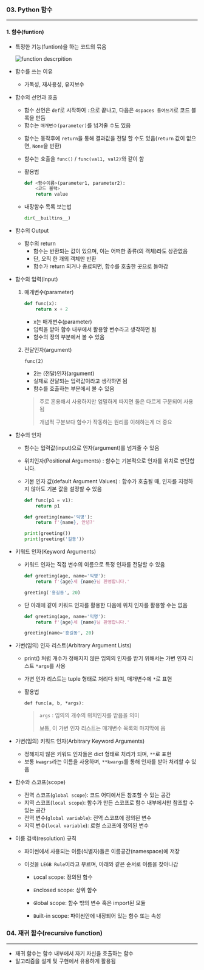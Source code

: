 ### 03. Python 함수

***

#### 1. 함수(funtion)

* 특정한 기능(funtion)을 하는 코드의 묶음

  ![function descrpition](https://user-images.githubusercontent.com/18046097/61181742-2984fd80-a665-11e9-9d5c-c90e8c64953e.png)

* 함수를 쓰는 이유

  * 가독성, 재사용성, 유지보수

* 함수의 선언과 호출

  * 함수 선언은 `def`로 시작하여 `:`으로 끝나고, 다음은 `4spaces 들여쓰기`로 코드 블록을 만듬
  * 함수는 `매개변수(parameter)`를 넘겨줄 수도 있음

  - 함수는 동작후에 `return`을 통해 결과값을 전달 할 수도 있음(`return` 값이 없으면, `None`을 반환)

  - 함수는 호출을 `func()` / `func(val1, val2)`와 같이 함

  - 활용법

    ```python
    def <함수이름>(parameter1, parameter2):
        <코드 블럭>
        return value
    ```

  - 내장함수 목록 보는법

    ```python
    dir(__builtins__)
    ```

* 함수의 Output

  * 함수의 return
    * 함수는 반환되는 값이 있으며, 이는 어떠한 종류(의 객체)라도 상관없음
    * 단, 오직 한 개의 객체만 반환
    * 함수가 return 되거나 종료되면, 함수를 호출한 곳으로 돌아감

* 함수의 입력(Input)

  1. 매개변수(parameter)

     ```python
     def func(x):
         return x + 2
     ```

     - x는 매개변수(parameter)
     - 입력을 받아 함수 내부에서 활용할 변수라고 생각하면 됨
     - 함수의 정의 부분에서 볼 수 있음

  2. 전달인자(argument)

     `func(2)`

     - 2는 (전달)인자(argument)
     - 실제로 전달되는 입력값이라고 생각하면 됨
     - 함수를 호출하는 부분에서 볼  수 있음

     > 주로 혼용해서 사용하지만 엄밀하게 따지면 둘은 다르게 구분되어 사용됨
     >
     > 개념적 구분보다 함수가 작동하는 원리를 이해하는게 더 중요

* 함수의 인자

  * 함수는 입력값(input)으로 인자(argument)를 넘겨줄 수 있음

  * 위치인자(Positional Arguments) : 함수는 기본적으로 인자를 위치로 판단합니다.

  * 기본 인자 값(default Argument Values) : 함수가 호출될 때, 인자를 지정하지 않아도 기본 값을 설정할 수 있음

    ```python
    def func(p1 = v1):
        return p1
    
    def greeting(name='익명'):
        return f'{name}, 안녕?'
    
    print(greeting())
    print(greeting('길동'))
    ```

* 키워드 인자(Keyword Arguments)

  * 키워드 인자는 직접 변수의 이름으로 특정 인자를 전달할 수 있음

    ```python
    def greeting(age, name='익명'):
        return f'{age}세 {name}님 환영합니다.'
    
    greeting('홍길동', 20)
    ```

    

  * 단 아래에 같이 키워드 인자를 활용한 다음에 위치 인자를 활용할 수는 없음

    ```python
    def greeting(age, name='익명'):
        return f'{age}세 {name}님 환영합니다.'
    
    greeting(name='홍길동', 20)
    ```

* 가변(임의) 인자 리스트(Arbitrary Argument Lists)

  * print() 처럼 개수가 정해지지 않은 임의의 인자를 받기 위해서는 가변 인자 리스트 `*args`를 사용

  * 가변 인자 리스트는 tuple 형태로 처리다 되며, 매개변수에 `*`로 표현

  * 활용법

    `def func(a, b, *args):`

    > `args` : 임의의 개수의 위치인자를 받음을 의미
    >
    > 보통, 이 가변 인자 리스트는 매개변수 목록의 마지막에 옴

* 가변(임의) 키워드 인자(Arbitrary Keyword Arguments)

  * 정해지지 않은 키워드 인자들은 dict 형태로 처리가 되며, `**`로 표현
  * 보통 `kwagrs`라는 이름을 사용하며, `**kwargs`를 통해 인자를 받아 처리할 수 있음

* 함수와 스코프(scope)

  * 전역 스코프(`global scope`): 코드 어디에서든 참조할 수 있는 공간
  * 지역 스코프(`local scope`): 함수가 만든 스코프로 함수 내부에서만 참조할 수 있는 공간

  - 전역 변수(`global variable`): 전역 스코프에 정의된 변수
  - 지역 변수(`local variable`): 로컬 스코프에 정의된 변수

* 이름 검색(resolution) 규칙

  * 파이썬에서 사용되는 이름(식별자)들은 이름공간(namespace)에 저장

  * 이것을 `LEGB Rule`이라고 부르며, 아래와 같은 순서로 이름을 찾아나감

    * `L`ocal scope: 정의된 함수

    - `E`nclosed scope: 상위 함수

    - `G`lobal scope: 함수 밖의 변수 혹은 import된 모듈

    - `B`uilt-in scope: 파이썬안에 내장되어 있는 함수 또는 속성



### 04. 재귀 함수(recursive function)

***

- 재귀 함수는 함수 내부에서 자기 자신을 호출하는 함수
- 알고리즘을 설계 및 구현에서 유용하게 활용됨